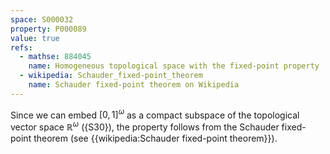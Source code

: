 ```yaml
---
space: S000032
property: P000089
value: true
refs:
  - mathse: 884045
    name: Homogeneous topological space with the fixed-point property
  - wikipedia: Schauder_fixed-point_theorem
    name: Schauder fixed-point theorem on Wikipedia
---
```


Since we can embed $[0,1]^\omega$ as a compact subspace of the topological vector space $\mathbb{R}^\omega$ ({S30}), the property follows from the Schauder fixed-point theorem (see {{wikipedia:Schauder fixed-point theorem}}).
